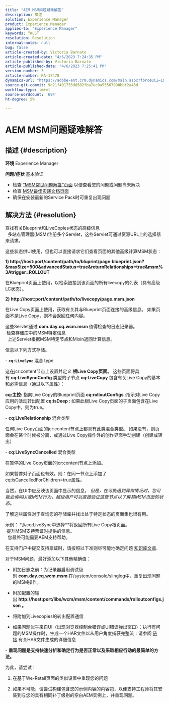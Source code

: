 ```yaml
---
title: "AEM MSM问题疑难解答"
description: 描述
solution: Experience Manager
product: Experience Manager
applies-to: "Experience Manager"
keywords: “KCS”
resolution: Resolution
internal-notes: null
bug: false
article-created-by: Victoria Barnato
article-created-date: "4/6/2023 7:24:35 PM"
article-published-by: Victoria Barnato
article-published-date: "4/6/2023 7:25:41 PM"
version-number: 3
article-number: KA-17478
dynamics-url: "https://adobe-ent.crm.dynamics.com/main.aspx?forceUCI=1&pagetype=entityrecord&etn=knowledgearticle&id=d219e1a3-b0d4-ed11-a7c7-6045bd006295"
source-git-commit: 9d21f401733d8582fba7ec0a55567990bbf2a43d
workflow-type: tm+mt
source-wordcount: '694'
ht-degree: 5%

---
```


# AEM MSM问题疑难解答

## 描述 {#description}

<b>环境</b>
Experience Manager


<b>问题/症状</b>
基本验证



- 检查 [“MSM常见问题解答”页面](https://helpx.adobe.com/experience-manager/kb/index/msm_faq.html) 以便查看您的问题或问题尚未解决
- 检查 [MSM最佳实践文档页面](https://experienceleague.adobe.com/docs/experience-manager-65/administering/introduction/msm-best-practices.html?lang=en)
- 确保在安装最新的Service Pack时可重复出现问题



## 解决方法 {#resolution}

查找有关Blueprint和LiveCopies状态的高级信息<br> 
多站点管理器(MSM)注册多个Servlet，这些Servlet可通过资源URL上的选择器来请求。

这些状态供UI使用，但也可以直接请求它们查看页面的其他高级计算MSM状态：

<b>1) http://host:port/content/path/to/bluprint/page.blueprint.json?&amp;maxSize=500&amp;advancedStatus=true&amp;returnRelationships=true&amp;msm%3Atrigger=ROLLOUT</b>

在Blueprint页面上使用，以检索链接到该页面的所有livecopy的列表（具有高级LC状态）。



<b>2) http://host:port/content/path/to/livecopy/page.msm.json</b>

在Live Copy页面上使用，获取有关其与Blueprint页面连接的高级信息。
如果页面不是Live Copy，则不会返回任何内容。



这些Servlet通过 <b>com.day.cq.wcm.msm </b>值得检查的日志记录器。
<br> 检查存储库中的MSM特定信息<br> 
上述Servlet根据MSM特定节点和Mixin返回计算信息。

信息以下列方式存储。

- <b>`cq:LiveSync` </b>混合<b> </b>type

这在jcr:content节点上设置并定义 <b>根Live Copy页面。</b>
这些页面将具有 <b>cq:LiveSyncConfig</b> 类型的子节点 <b>cq:LiveCopy </b>包含有关Live Copy的基本和必需信息（通过以下属性）：

<b>cq:主控: </b>指向Live Copy的Blueprint页面
<b>cq:rolloutConfigs</b> :指示对Live Copy应用的活动转出配置
<b>cq:isDeep : </b>如果此根Live Copy页面的子页面包含在Live Copy中，则为true。



- <b>cq:LiveRelationship</b> 混合类型

任何Live Copy页面的jcr:content节点上都具有此类混合类型。
如果没有，则页面会在某个时候被分离，或通过Live Copy操作外的创作界面手动创建（创建或转出）



- <b>cq:LiveSyncCancelled</b> 混合类型

在暂停的Live Copy页面的jcr:content节点上添加。

如果暂停对子页面也有效，则：在同一节点上添加了cq:isCancelledForChildren=true属性。



当然，在UI中应反映该页面中显示的信息， *但是，在可能遇到异常情况时，您可能会询问UI或MSM行为，超级用户可以直接验证这些节点以了解其MSM页面的状态。*

了解这些属性对于查询您的存储库并找出处于特定状态的页面集也很有用。

示例： *从cq:LiveSync中选择\**将返回所有Live Copy根页面。
<br> 提升MSM支持票证时提供的信息。<br> 
您最终可能需要AEM支持帮助。

在支持门户中提交支持票证时，请按照以下准则尽可能地确定问题 [知识库文章](https://experienceleague.adobe.com/docs/experience-cloud-kcs/kbarticles/KA-17494.html).

对于MSM问题，最好添加以下其他精确值：

- 附加日志之前：为记录器启用调试级别 <b>com.day.cq.wcm.msm </b>在/system/console/slinglog中，重复出现问题的MSM操作。

- 附加配置的输出 <b>http://host:port/libs/wcm/msm/content/commands/rolloutconfigs.json 。</b>

- 将附加到Livecopies的转出配置通信

- 如果问题似乎来自UI（出现浏览器控制台错误或UI错误弹出窗口）：执行有问题的MSM操作时，生成一个HAR文件以从用户角度捕获完整流：请参阅 [链接](https://help.tenderapp.com/kb/troubleshooting-your-tender-site/generating-an-har-file) 有关HAR文件生成的详细信息

- <b>重现问题是支持快速分析和确定行为是否正常以及采取相应行动的最简单的方法。</b>

为此，请尝试：

1) 在基于We-Retail页面的类似设置中重现您的问题

2) 如果不可能，请尝试构建包含您的示例内容的内容包，以便支持工程师将其安装到与您的具有相同补丁级别的空白AEM实例上，并重现问题。

